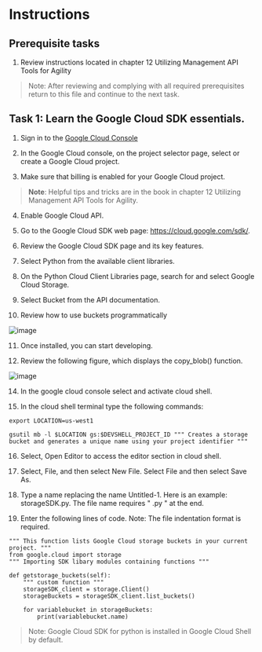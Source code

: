 # Instructions

## Prerequisite tasks

1. Review instructions located in chapter 12 Utilizing Management API Tools for Agility
> Note: After reviewing and complying with all required prerequisites return to this file and continue to the next task.

## Task 1: Learn the Google Cloud SDK essentials.

1.	Sign in to the [Google Cloud Console](https://console.cloud.google.com/)

3.	In the Google Cloud console, on the project selector page, select or create a Google Cloud project.

5.	Make sure that billing is enabled for your Google Cloud project.

> **Note**: Helpful tips and tricks are in the book in chapter 12 Utilizing Management API Tools for Agility.

4.	Enable Google Cloud API.

5.	Go to the Google Cloud SDK web page: https://cloud.google.com/sdk/.

7.	Review the Google Cloud SDK page and its key features.

9.	Select Python from the available client libraries.

11.	On the Python Cloud Client Libraries page, search for and select Google Cloud Storage.

13.	Select Bucket from the API documentation.

15.	Review how to use buckets programmatically

![image](https://user-images.githubusercontent.com/61672321/215555228-420a3370-72ee-4b5b-b26c-ebfd1c72b5e7.png)

11.	Once installed, you can start developing.

13. Review the following figure, which displays the copy_blob() function.

![image](https://user-images.githubusercontent.com/61672321/215555501-3ab254ca-e84c-441e-ad51-01a2bd36acf7.png)

14. In the google cloud console select and activate cloud shell.

15. In the cloud shell terminal type the following commands:

```
export LOCATION=us-west1
```
```
gsutil mb -l $LOCATION gs:$DEVSHELL_PROJECT_ID """ Creates a storage bucket and generates a unique name using your project identifier """
```
16. Select, Open Editor to access the editor section in cloud shell.

17. Select, File, and then select New File. Select File and then select Save As.

18. Type a name replacing the name Untitled-1. Here is an example: storageSDK.py. The file name requires " .py " at the end.

19. Enter the following lines of code. Note: The file indentation format is required.

```
""" This function lists Google Cloud storage buckets in your current project. """
from google.cloud import storage
""" Importing SDK libary modules containing functions """

def getstorage_buckets(self):
    """ custom function """
    storageSDK_client = storage.Client()
    storageBuckets = storageSDK_client.list_buckets()

    for variablebucket in storageBuckets:
        print(variablebucket.name)
```
> Note: Google Cloud SDK for python is installed in Google Cloud Shell by default.

